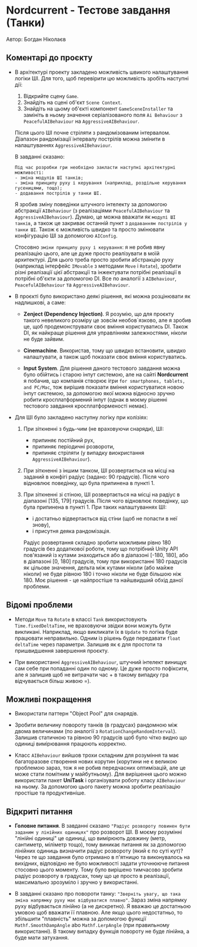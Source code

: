 # Nordcurrent - Тестове завдання (Танки)

Автор: Богдан Ніколаєв

## Коментарі до проєкту

- В архітектурі проекту закладено можливість швикого налаштування логіки ШІ. Для того, щоб перевірити цю можливість зробіть наступні дії:

  1. Відкрийте сцену `Game`.
  2. Знайдіть на сцені об'єкт `Scene Context`.
  3. Знайдіть на цьому об'єкті компонент `GameSceneInstaller` та замініть в ньому значення серіалізованого поля `Ai Behaviour` з `PeacefulAIBehaviour` на `AggressiveAIBehaviour`.

   Після цього ШІ почне стріляти з рандомізованим інтервалом.
   Діапазон рандомізації інтервалу пострілів можна змінити в налаштуваннях `AggressiveAIBehaviour`.

   В завданні сказано:

   ```text
   Під час розробки гри необхідно закласти наступні архітектурні можливості:
   - зміна модулів ШІ танків;
   - зміна принципу руху і керування (наприклад, роздільне керування гусеницями, тощо);
   - додавання пострілів у танки ШІ.
   ```

   Я зробив зміну поведінки штучного інтелекту за допомогою абстракції `AIBehaviour` (з реалізаціями `PeacefulAIBehaviour` та `AggressiveAIBehaviour`). Думаю, це можна вважати як `модулі ШІ танків`, а також це закриває останній пункт з `додаванням пострілів у танки ШІ`. Також є можливість швидко та просто змінювати конфігурацію ШІ за допомогою `AIConfig`.

   Стосовно `зміни принципу руху і керування`: я не робив явну реалізацію цього, але це дуже просто реалізувати в моїй архитектурі. Для цього треба просто зробити абстракцію руху (наприклад інтерфейс `IMovable` з методами `Move` і `Rotate`), зробити різні реалізації цієї абстракції та інжектувати потрібні реалізації в потрібні об'єкти за допомогою DI. Все по аналогії з `AIBehaviour`, `PeacefulAIBehaviour` та `AggressiveAIBehaviour`.

- В проєкті було використано деякі рішення, які можна розцінювати як надлишкові, а саме:

  - **Zenject (Dependency Injection)**. Я розумію, що для проєкту такого невеликого розміру це зовсім необов`язково, але я зробив це, щоб продемонструвати своє вміння користуватись DI. Також DI, як найкраще рішення для управлінням залежностями, ніколи не буде зайвим.

  - **Сinemachine**. Використав, тому що швидко встановити, швидко налаштувати, а також щоб показати своє вміння користуватись.

  - **Input System**. Для рішення даного тестового завдання можна було обійтись і старою інпут системою, але на сайті **Nordcurrent** я побачив, що компанія створює ігри `for smartphones, tablets, and PC/Mac`, тож вирішив показати вміння користуватися новою інпут системою, за допомогою якої можна відносно зручно робити кросплатформений інпут (однак в моєму рішенні тестового завдання кросплатформеності немає).

- Для ШІ було закладено наступну логіку при колізіях:

  1. При зіткненні з будь-чим (не враховуючи снаряди), ШІ:
     - припиняє постійний рух,
     - припиняє періодичні розвороти,
     - припиняє стріляти (у випадку виокристання `AggressiveAIBehaviour`).

  2. При зіткненні з іншим танком, ШІ розвертається на місці на заданий в конфігі радіус (задано: 90 градусів). Після чого відновлює поведінку, що була припинена в пункті 1.

  3. При зіткненні зі стіною, ШІ розвертається на місці на радіус в діапазоні [135, 179] градусів. Після чого відновлює поведінку, що була припинена в пункті 1. При таких налаштуваннях ШІ:
     - і достатньо відвертається від стіни (щоб не попасти в неї знову),
     - і присутня деяка рандомізація.

      Радіус розвертання складно зробити можливим рівно 180 градусів без додаткової роботи, тому що потрібний Unity API пов'язаний із кутами знаходиться або в діапазоні [-180, 180], або в діапазоні [0, 180] градусів, тому при використанні 180 градусів як цільове значення, дельта між кутами ніколи (або майже ніколи) не буде рівною 180 і точно ніколи не буде більшою ніж 180. Моє рішення - це найпростіше та найшвидший обхід даної проблеми.

## Відомі проблеми

- Методи `Move` та `Rotate` в классі `Tank` використовують `Time.fixedDeltaTime`, не враховуючи звідки вони можуть бути викликані. Наприклад, якщо викликати їх в `Update` то логіка буде працювати неправильно. Одним із рішень буде передавати `float deltaTime` через параметри. Залишив як є для простоти та пришвидшення завершення проєкту.

- При використанні `AggressiveAIBehaviour`, штучний інтелект винищує сам себе при попаданні один по одному. Це дуже просто пофіксити, але я залишив щоб не витрачати час + в такому випадку гра відчувається більш живою =).

## Можливі покращення

- Використати паттерн "Object Pool" для снарядів.

- Зробити величину повороту танків (в градусах) рандомною між двома величинами (по аналогії з `RotationChangeRandomInterval`). Залишив статичною та рівною 90 градусів щоб було чітко видно що одиниці вимірювання працюють корректно.

- Класс `AIBehaviour` вийшов трохи складним для розуміння та має багаторазове створення нових корутин (корутини не є великою проблемою зараз, тож я не робив передчасних оптимізацій, але це може стати помітним у майбутньому). Для вирішення цього можно використати пакет **UniTask** і організувати роботу класу `AIBehaviour` на ньому. За допомогою цього пакету можна зробити реалізацію простіше та продуктивніше.

## Відкриті питання

- **Головне питання**. В завданні сказано `"Радіус розвороту повинен бути заданим у лінійних одиницях"` про розворот ШІ. В моєму розумінні "лінійні одиниці" це одиниці, що вимірюють довжину (метр, сантиметр, міліметр тощо), тому виникає питання як за допомогою лінійних одиниць визначити радіус розвороту (який є по суті кут)? Через те що завдання було отримано в п'ятницю та виконувалось на вихідних, відповідно не було можливості задати уточнююче питання стосовно цього моменту. Тому було вирішено тимчасово зробити радіус розвороту в градусах, тому що це просто в реалізації, максимально зрозуміло і зручно у використанні.

- В завданні сказано про повороти танку: `"Зверніть увагу, що така зміна напрямку руху має відбуватися плавно"`. Зараз зміна напрямку руху відбувається лінійно (а не дискретно). Я вважаю це достатньою умовою щоб вважати її плавною. Але якщо цього недостатньо, то збільшити "плавність" можна за допомогою функції `Mathf.SmoothDampAngle` abo `Mathf.LerpAngle` (при правильному використанні). В такому випадку функція повороту не буде лінійна, а буде мати затухання.
